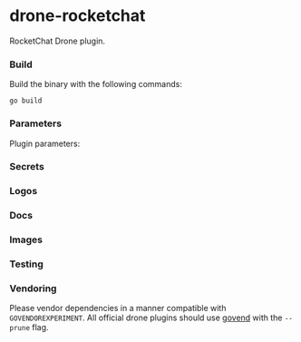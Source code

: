 # drone-rocketchat

RocketChat Drone plugin.

### Build

Build the binary with the following commands:

```
go build
```


### Parameters

Plugin parameters:


### Secrets


### Logos



### Docs


### Images


### Testing


### Vendoring

Please vendor dependencies in a manner compatible with `GOVENDOREXPERIMENT`. All official drone plugins should use [govend](https://github.com/govend/govend) with the `--prune` flag.
